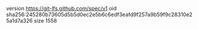 version https://git-lfs.github.com/spec/v1
oid sha256:245280b73605d5b5d0ec2e5b6c6edf3eafd9f257a9b59f9c28310e25a1d7a326
size 1558
